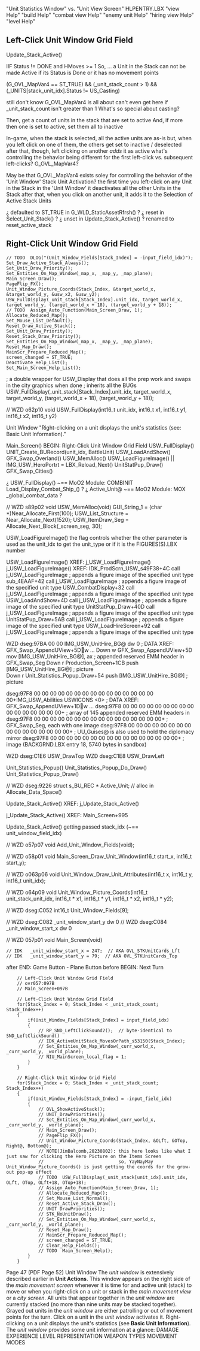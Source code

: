 



"Unit Statistics Window"
vs.
"Unit View Screen"
HLPENTRY.LBX
"view Help"
"build Help"
"combat view Help"
"enemy unit Help"
"hiring view Help"
"level Help"






## Left-Click Unit Window Grid Field

Update_Stack_Active()

IIF
    Status != DONE  and  HMoves >= 1
So, ...
    a Unit in the Stack can not be made Active if its Status is Done or it has no movement points

(G_OVL_MapVar4 == ST_TRUE) && (_unit_stack_count > 1) && (_UNITS[stack_unit_idx].Status != US_Casting)

still don't know G_OVL_MapVar4 is all about
can't even get here if _unit_stack_count isn't greater than 1
What's so special about casting?

Then, get a count of units in the stack that are set to active
And, if more then one is set to active, set them all to inactive

In-game, when the stack is selected, all the active units are as-is
    but, when you left click on one of them, the others get set to inactive / deselected
    after that, though, left clicking on another *adds* it as active
    what's controlling the behavior being different for the first left-click vs. subsequent left-clicks?
    G_OVL_MapVar4?

May be that G_OVL_MapVar4 exists soley for controlling the behavior of the 'Unit Window' Stack Unit Activation?
    the first time you left-click on any Unit in the Stack in the 'Unit Window'
        it deactivates all the other Units in the Stack
    after that, when you click on another unit,
        it adds it to the Selection of Active Stack Units

¿ defaulted to ST_TRUE in G_WLD_StaticAssetRfrsh() ?
¿ reset in Select_Unit_Stack() ?
¿ unset in Update_Stack_Active() ?
renamed to reset_active_stack





## Right-Click Unit Window Grid Field

    // TODO  DLOG("(Unit_Window_Fields[Stack_Index] = -input_field_idx)");
    Set_Draw_Active_Stack_Always();
    Set_Unit_Draw_Priority();
    Set_Entities_On_Map_Window(_map_x, _map_y, _map_plane);
    Main_Screen_Draw();
    PageFlip_FX();
    Unit_Window_Picture_Coords(Stack_Index, &target_world_x, &target_world_y, &usw_x2, &usw_y2);
    USW_FullDisplay(_unit_stack[Stack_Index].unit_idx, target_world_x, target_world_y, (target_world_x + 18), (target_world_y + 18));
    // TODO  Assign_Auto_Function(Main_Screen_Draw, 1);
    Allocate_Reduced_Map();
    Set_Mouse_List_Default();
    Reset_Draw_Active_Stack();
    Set_Unit_Draw_Priority();
    Reset_Stack_Draw_Priority();
    Set_Entities_On_Map_Window(_map_x, _map_y, _map_plane);
    Reset_Map_Draw();
    MainScr_Prepare_Reduced_Map();
    screen_changed = ST_TRUE;
    Deactivate_Help_List();
    Set_Main_Screen_Help_List();


; a double wrapper for USW_Display that does all the prep work and swaps in the city graphics when done
; inherits all the BUGs
USW_FullDisplay(_unit_stack[Stack_Index].unit_idx, target_world_x, target_world_y, (target_world_x + 18), (target_world_y + 18));

// WZD o62p10
void USW_FullDisplay(int16_t unit_idx, int16_t x1, int16_t y1, int16_t x2, int16_t y2)



Unit Window
"Right-clicking on a unit displays the unit's statistics (see: Basic Unit Information)."

Main_Screen()
    BEGIN: Right-Click Unit Window Grid Field
        USW_FullDisplay()
            UNIT_Create_BURecord(unit_idx, BattleUnit)
            USW_LoadAndShow()
                GFX_Swap_Overland()
                USW_MemAlloc()
                USW_LoadFigureImage()  ||  IMG_USW_HeroPortrt = LBX_Reload_Next()
                UnitStatPup_Draw()
                GFX_Swap_Cities()


¿ USW_FullDisplay()  ~== MoO2  Module: COMBINIT  Load_Display_Combat_Ship_() ?
¿ Active_Unit@  ~==  MoO2  Module: MOX  _global_combat_data ?



// WZD s89p02
void USW_MemAlloc(void)
    GUI_String_1 = (char *)Near_Allocate_First(100);
    USW_List_Structure = Near_Allocate_Next(1520);
    USW_ItemDraw_Seg = Allocate_Next_Block(_screen_seg, 30);


USW_LoadFigureImage()
    the flag controls whether the other parameter is used as the unit_idx to get the unit_type or if it is the FIGURES(S).LBX number


USW_LoadFigureImage()
XREF:
    j_USW_LoadFigureImage()
j_USW_LoadFigureImage()
XREF:
IDK_ProdScrn_USW_s49F38+4C          call    j_USW_LoadFigureImage           ; appends a figure image of the specified unit type
sub_4EAAF+42          call    j_USW_LoadFigureImage           ; appends a figure image of the specified unit type
USW_CombatDisplay+32  call    j_USW_LoadFigureImage           ; appends a figure image of the specified unit type
USW_LoadAndShow+4D    call    j_USW_LoadFigureImage           ; appends a figure image of the specified unit type
UnitStatPup_Draw+40D  call    j_USW_LoadFigureImage           ; appends a figure image of the specified unit type
UnitStatPup_Draw+5AB  call    j_USW_LoadFigureImage           ; appends a figure image of the specified unit type
USW_LoadHireScreen+92 call    j_USW_LoadFigureImage           ; appends a figure image of the specified unit type





WZD dseg:97BA 00 00                                           IMG_USW_UnitHire_BG@ dw 0               ; DATA XREF: GFX_Swap_AppendUView+5Dw ...
Down w GFX_Swap_AppendUView+5D       mov     [IMG_USW_UnitHire_BG@], ax      ; appended reserved EMM header in GFX_Swap_Seg
Down r Production_Screen+1CB         push    [IMG_USW_UnitHire_BG@]          ; picture                                     
Down r Unit_Statistics_Popup_Draw+54 push    [IMG_USW_UnitHire_BG@]          ; picture                                     






dseg:97F8 00 00 00 00 00 00 00 00 00 00 00 00 00 00 00 00+IMG_USW_Abilities USWICONS <0>          ; DATA XREF: GFX_Swap_AppendUView+1Dw ...
dseg:97F8 00 00 00 00 00 00 00 00 00 00 00 00 00 00 00 00+                                        ; array of 145 appended reserved EMM headers in
dseg:97F8 00 00 00 00 00 00 00 00 00 00 00 00 00 00 00 00+                                        ; GFX_Swap_Seg, each with one image
dseg:97F8 00 00 00 00 00 00 00 00 00 00 00 00 00 00 00 00+                                        ; UU_Guises@ is also used to hold the diplomacy mirror
dseg:97F8 00 00 00 00 00 00 00 00 00 00 00 00 00 00 00 00+                                        ; image (BACKGRND.LBX entry 18, 5740 bytes in sandbox)







WZD dseg:C1E6
USW_DrawTop
WZD dseg:C1E8
USW_DrawLeft

Unit_Statistics_Popup()
Unit_Statistics_Popup_Do_Draw()
Unit_Statistics_Popup_Draw()






// WZD dseg:9226
struct s_BU_REC * Active_Unit;                       // alloc in Allocate_Data_Space()











Update_Stack_Active()
XREF:
    j_Update_Stack_Active()

j_Update_Stack_Active()
XREF:
    Main_Screen+995

Update_Stack_Active()
    getting passed stack_idx  (~== unit_window_field_idx)











// WZD o57p07
void Add_Unit_Window_Fields(void);

// WZD o58p01
void Main_Screen_Draw_Unit_Window(int16_t start_x, int16_t start_y);

// WZD o063p06
void Unit_Window_Draw_Unit_Attributes(int16_t x, int16_t y, int16_t unit_idx);

// WZD o64p09
void Unit_Window_Picture_Coords(int16_t unit_stack_unit_idx, int16_t * x1, int16_t * y1, int16_t * x2, int16_t * y2);


// WZD dseg:C052
int16_t Unit_Window_Fields[9];

// WZD dseg:C082 _unit_window_start_y dw 0
// WZD dseg:C084 _unit_window_start_x dw 0



// WZD 057p01
void Main_Screen(void)

    // IDK   _unit_window_start_x = 247;  // AKA OVL_STKUnitCards_Lft
    // IDK   _unit_window_start_y = 79;  // AKA OVL_STKUnitCards_Top


after
    END: Game Button - Plane Button
before
    BEGIN: Next Turn

        // Left-Click Unit Window Grid Field
        // ovr057:097B
        // Main_Screen+097B

        // Left-Click Unit Window Grid Field
        for(Stack_Index = 0; Stack_Index < _unit_stack_count; Stack_Index++)
        {
            if(Unit_Window_Fields[Stack_Index] = input_field_idx)
            {
                // RP_SND_LeftClickSound2();  // byte-identical to SND_LeftClickSound() 
                // IDK_ActiveUnitStack_MovesOrPath_s53150(Stack_Index);
                // Set_Entities_On_Map_Window(_curr_world_x, _curr_world_y, _world_plane);
                // NIU_MainScreen_local_flag = 1;
            }
        }
        
        // Right-Click Unit Window Grid Field
        for(Stack_Index = 0; Stack_Index < _unit_stack_count; Stack_Index++)
        {
            if(Unit_Window_Fields[Stack_Index] = -input_field_idx)
            {
                // OVL_ShowActiveStack();
                // UNIT_DrawPriorities();
                // Set_Entities_On_Map_Window(_curr_world_x, _curr_world_y, _world_plane);
                // Main_Screen_Draw();
                // PageFlip_FX();
                // Unit_Window_Picture_Coords(Stack_Index, &OLft, &OTop, Right@, Bottom@);
                // NOTE(JimBalcomb,20230802): this here looks like what I just saw for clicking the Hero Picture on the Items Screen
                //                            so, YayNayMay Unit_Window_Picture_Coords() is just getting the coords for the grow-out pop-up effect
                // TODO  USW_FullDisplay(_unit_stack[unit_idx].unit_idx, OLft, OTop, OLft+18, OTop+18);
                // Assign_Auto_Function(Main_Screen_Draw, 1);
                // Allocate_Reduced_Map();
                // Set_Mouse_List_Normal();
                // Reset_Active_Stack_Draw();
                // UNIT_DrawPriorities();
                // STK_NoUnitDraw();
                // Set_Entities_On_Map_Window(_curr_world_x, _curr_world_y, _world_plane);
                // Reset_Map_Draw();
                // MainScr_Prepare_Reduced_Map();
                // screen_changed = ST_TRUE;
                // Clear_Help_Fields();
                // TODO  Main_Screen_Help();
            }
        }








Page 47  (PDF Page 52)
Unit Window
The *unit window* is extensively described earlier in **Unit Actions**.
This window appears on the right side of the *main movement screen* whenever it is time for and active unit (stack) to move or when you right-click on a unit or stack in the *main movement view* or a *city screen*.
All units that appear together in the *unit window* are currently stacked (no more than nine units may be stacked together).
Grayed out units in the *unit window* are either patrolling or out of movement points for the turn.
Click on a unit in the *unit window* activates it.
Right-clicking on a unit displays the unit's statistics (see **Basic Unit Information**).
The *unit window* provides some unit information at a glance:
DAMAGE
EXPERIENCE LEVEL REPRESENTATION
WEAPON TYPES
MOVEMENT MODES
